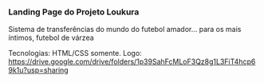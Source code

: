 ### Landing Page do Projeto Loukura
Sistema de transferências do mundo do futebol amador… para os mais íntimos, futebol de várzea

Tecnologias: HTML/CSS somente.
Logo: https://drive.google.com/drive/folders/1p39SahFcMLoF3Qz8g1L3FiT4hcp69k1u?usp=sharing
